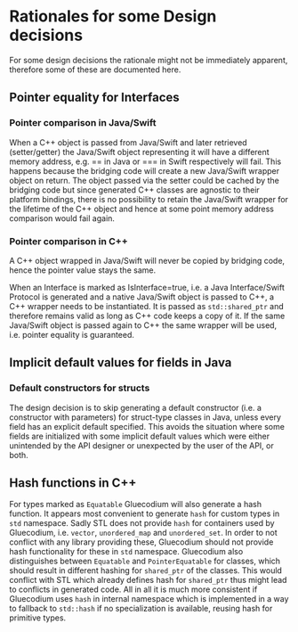 Rationales for some Design decisions
====================================

For some design decisions the rationale might not be immediately apparent, therefore some of these
are documented here.

Pointer equality for Interfaces
-------------------------------

### Pointer comparison in Java/Swift
When a C++ object is passed from Java/Swift and later retrieved (setter/getter) the Java/Swift
object representing it will have a different memory address, e.g. == in Java or === in Swift
respectively will fail. This happens because the bridging code will create a new Java/Swift wrapper
object on return. The object passed via the setter could be cached by the bridging code but since
generated C++ classes are agnostic to their platform bindings, there is no possibility to retain
the Java/Swift wrapper for the lifetime of the C++ object and hence at some point memory address
comparison would fail again.

### Pointer comparison in C++
A C++ object wrapped in Java/Swift will never be copied by bridging code, hence the pointer value
stays the same.

When an Interface is marked as IsInterface=true, i.e. a Java Interface/Swift Protocol is generated
and a native Java/Swift object is passed to C++, a C++ wrapper needs to be instantiated.  It is
passed as `std::shared_ptr` and therefore remains valid as long as C++ code keeps a copy of it. If the
same Java/Swift object is passed again to C++ the same wrapper will be used, i.e. pointer equality
is guaranteed.

Implicit default values for fields in Java
------------------------------------------

### Default constructors for structs
The design decision is to skip generating a default constructor (i.e. a constructor with parameters)
for struct-type classes in Java, unless every field has an explicit default specified. This avoids
the situation where some fields are initialized with some implicit default values which were either
unintended by the API designer or unexpected by the user of the API, or both.

Hash functions in C++
---------------------

For types marked as `Equatable` Gluecodium will also generate a hash function. It appears most
convenient to generate `hash` for custom types in `std` namespace. Sadly STL does not provide
`hash` for containers used by Gluecodium, i.e. `vector`, `unordered_map` and `unordered_set`. In order to
not conflict with any library providing these, Gluecodium should not provide hash functionality for these
in `std` namespace. Gluecodium also distinguishes between `Equatable` and `PointerEquatable` for classes,
which should result in different hashing for `shared_ptr` of the classes. This would conflict with
STL which already defines hash for `shared_ptr` thus might lead to conflicts in generated code. All
in all it is much more consistent if Gluecodium uses `hash` in internal namespace which is implemented
in a way to fallback to `std::hash` if no specialization is available, reusing hash for primitive
types.
